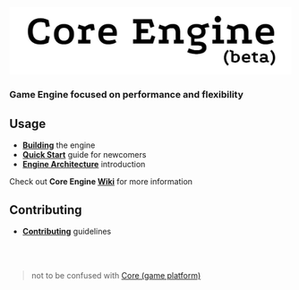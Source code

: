 <p align="center"> 
  <img alt="Core Engine" src="CoreLogo.png">
</p>

### **Game Engine focused on performance and flexibility**  

## Usage

-   **[Building](https://github.com/lectroMathew/Core/wiki/Building-Core-Engine)** the engine
-   **[Quick Start](https://github.com/lectroMathew/Core/wiki/Quick-Start-guide)** guide for newcomers
-   **[Engine Architecture](https://github.com/lectroMathew/Core/wiki/Architecture)** introduction

Check out **Core Engine [Wiki](https://github.com/lectroMathew/Core/wiki)** for more information

## Contributing 
-   **[Contributing](https://github.com/lectroMathew/Core/wiki/Contributing)** guidelines

<br>
<br>

> not to be confused with [Core (game platform)](https://en.wikipedia.org/wiki/Core_\(video_game_platform\))

